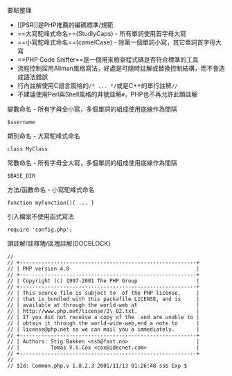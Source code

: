 要點整理
- [[PSR]]是PHP推薦的編碼標準/規範
- ==大寫駝峰式命名==(StudlyCaps) - 所有單詞使用首字母大寫
- ==小寫駝峰式命名==(camelCase) - 除第一個單詞小寫，其它單詞首字母大寫
- ==PHP Code Sniffer==是一個用來檢查程式碼是否符合標準的工具
- 流程控制採用Allman風格寫法，好處是可隨時註解或替換控制結構，而不會造成語法錯誤
- 行內註解使用C語言風格的`/* ... */`或是C++的單行註解`//`
- 不建議使用Perl與Shell風格的井號註解`#`，PHP也不再允許此類註解

變數命名 - 所有字母全小寫，多個單詞的組成使用底線作為間隔
```
$username
```

類別命名 - 大寫駝峰式命名
```
class MyClass
```
	
常數命名 - 所有字母全大寫，多個單詞的組成使用底線作為間隔
```
$BASE_DIR
```

方法/函數命名 - 小寫駝峰式命名
```
function myFunction(){ ... }
```
	
引入檔案不使用函式寫法
```
require 'config.php';
```

頭註解/註釋塊/區塊註解(DOCBLOCK)
```
//
// +---------------------------------------------------------+
// | PHP version 4.0                                         |
// +---------------------------------------------------------+
// | Copyright (c) 1997-2001 The PHP Group                   |
// +---------------------------------------------------------+
// | This source file is subject to  of the PHP license,     |
// | that is bundled with this packafile LICENSE, and is     |
// | available at through the world-web at                   |
// | http://www.php.net/license/2\_02.txt.                   |
// | If you did not receive a copy of the  and are unable to |
// | obtain it through the world-wide-web,end a note to      |
// | license@php.net so we can mail you a immediately.       |
// +---------------------------------------------------------+
// | Authors: Stig Bakken <ssb@fast.no>                      |
// |          Tomas V.V.Cox <cox@idecnet.com>                |
// +---------------------------------------------------------+
//
// $Id: Common.php,v 1.8.2.3 2001/11/13 01:26:48 ssb Exp $
```